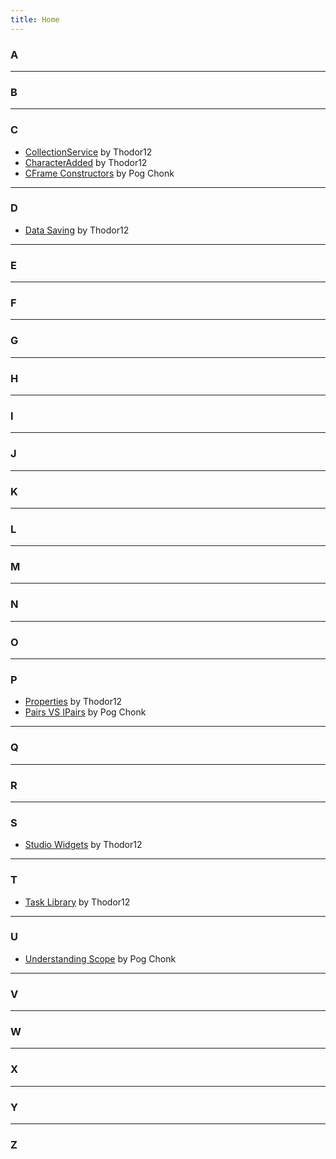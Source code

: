 ```yaml
---
title: Home
---
```


### A


---
### B


---
### C
- [CollectionService](/CollectionService) by Thodor12
- [CharacterAdded](/CharacterAdded) by Thodor12
- [CFrame Constructors](/CFrameConstructors) by Pog Chonk

---
### D
- [Data Saving](/DataSaving) by Thodor12

---
### E


---
### F


---
### G


---
### H


---
### I


---
### J


---
### K


---
### L


---
### M


---
### N


---
### O


---
### P
- [Properties](/Properties) by Thodor12
- [Pairs VS IPairs](/PairsVSIPairs) by Pog Chonk

---
### Q


---
### R


---
### S
- [Studio Widgets](/StudioWidgets) by Thodor12

---
### T
- [Task Library](/TaskLibrary) by Thodor12

---
### U
- [Understanding Scope](/Scope) by Pog Chonk

---
### V


---
### W


---
### X


---
### Y


---
### Z
